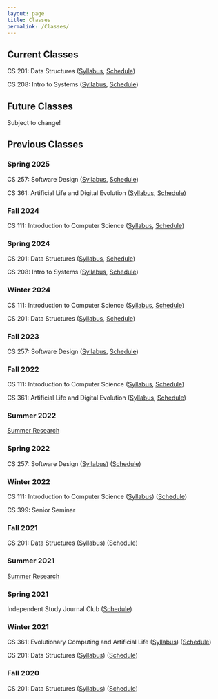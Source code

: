 ```yaml
---
layout: page
title: Classes
permalink: /Classes/
---
```


## Current Classes

CS 201: Data Structures ([Syllabus](/classes/201-f25/syllabus), [Schedule](/classes/201-f25/schedule))

CS 208: Intro to Systems ([Syllabus](/classes/208-f25/syllabus), [Schedule](/classes/208-f25/schedule))

## Future Classes

Subject to change!

## Previous Classes

### Spring 2025

CS 257: Software Design ([Syllabus](/classes/257-s25/syllabus), [Schedule](/classes/257-s25/schedule))

CS 361: Artificial Life and Digital Evolution ([Syllabus](/classes/361-s25/syllabus), [Schedule](/classes/361-s25/schedule))

### Fall 2024

CS 111: Introduction to Computer Science ([Syllabus](/classes/111-f24/syllabus), [Schedule](/classes/111-f24/schedule))

### Spring 2024

CS 201: Data Structures ([Syllabus](/classes/201-s24/syllabus), [Schedule](/classes/201-s24/schedule))

CS 208: Intro to Systems ([Syllabus](/classes/208-s24/syllabus), [Schedule](/classes/208-s24/schedule))

### Winter 2024

CS 111: Introduction to Computer Science ([Syllabus](/classes/111-w24/syllabus), [Schedule](/classes/111-w24/schedule))

CS 201: Data Structures ([Syllabus](/classes/201-w24/syllabus), [Schedule](/classes/201-w24/schedule))

### Fall 2023

CS 257: Software Design ([Syllabus](/classes/257-f23/syllabus), [Schedule](/classes/257-f23/schedule))

### Fall 2022

CS 111: Introduction to Computer Science ([Syllabus](/classes/111-f22/syllabus), [Schedule](/classes/111-f22/schedule))

CS 361: Artificial Life and Digital Evolution ([Syllabus](/classes/361-f22/syllabus), [Schedule](/classes/361-f22/schedule))

### Summer 2022

[Summer Research](/classes/summer-22/schedule)

### Spring 2022

CS 257: Software Design ([Syllabus](/classes/257-s22/syllabus)) ([Schedule](/classes/257-s22/schedule))

### Winter 2022

CS 111: Introduction to Computer Science ([Syllabus](/classes/111-w22/syllabus)) ([Schedule](/classes/111-w22/schedule))

CS 399: Senior Seminar

### Fall 2021

CS 201: Data Structures ([Syllabus](/classes/201-f21/syllabus)) ([Schedule](/classes/201-f21/schedule))

### Summer 2021

[Summer Research](/classes/summer-21/schedule) 

### Spring 2021

Independent Study Journal Club ([Schedule](/classes/IS-s21/schedule))

### Winter 2021

CS 361: Evolutionary Computing and Artificial Life ([Syllabus](/classes/361-w21/syllabus)) ([Schedule](/classes/361-w21/schedule))

CS 201: Data Structures ([Syllabus](/classes/201-w21/syllabus)) ([Schedule](/classes/201-w21/schedule))

### Fall 2020

CS 201: Data Structures ([Syllabus](/classes/201-f20/syllabus)) ([Schedule](/classes/201-f20/schedule))
